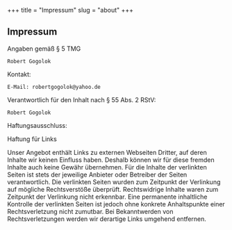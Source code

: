 +++
title = "Impressum"
slug =  "about"
+++

## Impressum

Angaben gemäß § 5 TMG

```
Robert Gogolok
```

Kontakt:
```
E-Mail: robertgogolok@yahoo.de
```

Verantwortlich für den Inhalt nach § 55 Abs. 2 RStV:
```
Robert Gogolok
```

Haftungsausschluss:

Haftung für Links

Unser Angebot enthält Links zu externen Webseiten Dritter, auf deren Inhalte wir keinen Einfluss haben. Deshalb können wir für diese fremden Inhalte auch keine Gewähr übernehmen. Für die Inhalte der verlinkten Seiten ist stets der jeweilige Anbieter oder Betreiber der Seiten verantwortlich. Die verlinkten Seiten wurden zum Zeitpunkt der Verlinkung auf mögliche Rechtsverstöße überprüft. Rechtswidrige Inhalte waren zum Zeitpunkt der Verlinkung nicht erkennbar. Eine permanente inhaltliche Kontrolle der verlinkten Seiten ist jedoch ohne konkrete Anhaltspunkte einer Rechtsverletzung nicht zumutbar. Bei Bekanntwerden von Rechtsverletzungen werden wir derartige Links umgehend entfernen.
